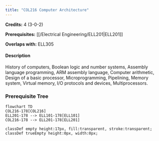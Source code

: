 ```yaml
---
title: "COL216 Computer Architecture"
---
```

**Credits:** 4 (3-0-2)

**Prerequisites:** [[/Electrical Engineering/ELL201|ELL201]]

**Overlaps with:** ELL305

#### Description
History of computers, Boolean logic and number systems, Assembly language programming, ARM assembly language, Computer arithmetic, Design of a basic processor, Microprogramming, Pipelining, Memory system, Virtual memory, I/O protocols and devices, Multiprocessors.

### Prerequisite Tree

```mermaid
flowchart TD
COL216-178[COL216]
ELL201-178 --> ELL101-178[ELL101]
COL216-178 --> ELL201-178[ELL201]

classDef empty height:17px, fill:transparent, stroke:transparent;
classDef trueEmpty height:0px, width:0px;
```